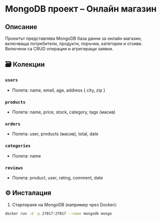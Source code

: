 #  MongoDB проект – Онлайн магазин

##  Описание
Проектът представлява MongoDB база данни за онлайн магазин, включваща потребители, продукти, поръчки, категории и отзиви. Включени са CRUD операции и агрегиращи заявки.

## 🗃 Колекции

### `users`
- Полета: name, email, age, address { city, zip }

### `products`
- Полета: name, price, stock, category, tags (масив)

### `orders`
- Полета: user, products (масив), total, date

### `categories`
- Полета: name

### `reviews`
- Полета: product, user, rating, comment, date

## ⚙️ Инсталация

1. Стартиране на MongoDB (например чрез Docker):
```bash
docker run -d -p 27017:27017 --name mongodb mongo
